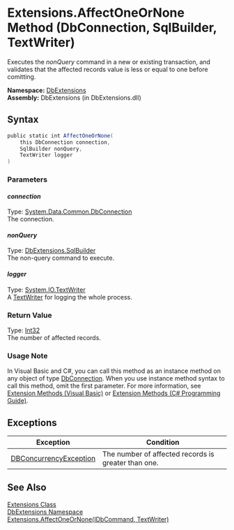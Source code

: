 Extensions.AffectOneOrNone Method (DbConnection, SqlBuilder, TextWriter)
========================================================================
Executes the *nonQuery* command in a new or existing transaction, and validates that the affected records value is less or equal to one before comitting.

**Namespace:** [DbExtensions][1]  
**Assembly:** DbExtensions (in DbExtensions.dll)

Syntax
------

```csharp
public static int AffectOneOrNone(
	this DbConnection connection,
	SqlBuilder nonQuery,
	TextWriter logger
)
```

### Parameters

#### *connection*
Type: [System.Data.Common.DbConnection][2]  
The connection.

#### *nonQuery*
Type: [DbExtensions.SqlBuilder][3]  
The non-query command to execute.

#### *logger*
Type: [System.IO.TextWriter][4]  
A [TextWriter][4] for logging the whole process.

### Return Value
Type: [Int32][5]  
The number of affected records.
### Usage Note
In Visual Basic and C#, you can call this method as an instance method on any object of type [DbConnection][2]. When you use instance method syntax to call this method, omit the first parameter. For more information, see [Extension Methods (Visual Basic)][6] or [Extension Methods (C# Programming Guide)][7].

Exceptions
----------

Exception                   | Condition                                           
--------------------------- | --------------------------------------------------- 
[DBConcurrencyException][8] | The number of affected records is greater than one. 


See Also
--------
[Extensions Class][9]  
[DbExtensions Namespace][1]  
[Extensions.AffectOneOrNone(IDbCommand, TextWriter)][10]  

[1]: ../README.md
[2]: http://msdn.microsoft.com/en-us/library/c790zwhc
[3]: ../SqlBuilder/README.md
[4]: http://msdn.microsoft.com/en-us/library/ywxh2328
[5]: http://msdn.microsoft.com/en-us/library/td2s409d
[6]: http://msdn.microsoft.com/en-us/library/bb384936.aspx
[7]: http://msdn.microsoft.com/en-us/library/bb383977.aspx
[8]: http://msdn.microsoft.com/en-us/library/bsdf9tb2
[9]: README.md
[10]: AffectOneOrNone_5.md